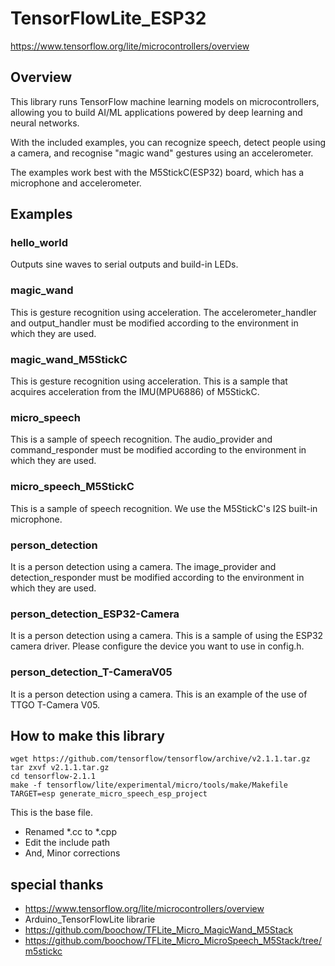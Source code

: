 # TensorFlowLite_ESP32

https://www.tensorflow.org/lite/microcontrollers/overview

## Overview

This library runs TensorFlow machine learning models on microcontrollers, allowing you to build AI/ML applications powered by deep learning and neural networks. 

With the included examples, you can recognize speech, detect people using a camera, and recognise "magic wand" gestures using an accelerometer.

The examples work best with the M5StickC(ESP32) board, which has a microphone and accelerometer.

## Examples

### hello_world

Outputs sine waves to serial outputs and build-in LEDs.

### magic_wand

This is gesture recognition using acceleration.
The accelerometer_handler and output_handler must be modified according to the environment in which they are used.

### magic_wand_M5StickC
This is gesture recognition using acceleration.
This is a sample that acquires acceleration from the IMU(MPU6886) of M5StickC.

### micro_speech

This is a sample of speech recognition.
The audio_provider and command_responder must be modified according to the environment in which they are used.

### micro_speech_M5StickC

This is a sample of speech recognition.
We use the M5StickC's I2S built-in microphone.

### person_detection

It is a person detection using a camera.
The image_provider and detection_responder must be modified according to the environment in which they are used.

### person_detection_ESP32-Camera

It is a person detection using a camera.
This is a sample of using the ESP32 camera driver. Please configure the device you want to use in config.h.

### person_detection_T-CameraV05

It is a person detection using a camera.
This is an example of the use of TTGO T-Camera V05.

## How to make this library
```
wget https://github.com/tensorflow/tensorflow/archive/v2.1.1.tar.gz
tar zxvf v2.1.1.tar.gz
cd tensorflow-2.1.1
make -f tensorflow/lite/experimental/micro/tools/make/Makefile TARGET=esp generate_micro_speech_esp_project
```

This is the base file.

- Renamed *.cc to *.cpp
- Edit the include path
- And, Minor corrections

## special thanks

- https://www.tensorflow.org/lite/microcontrollers/overview
- Arduino_TensorFlowLite librarie
- https://github.com/boochow/TFLite_Micro_MagicWand_M5Stack
- https://github.com/boochow/TFLite_Micro_MicroSpeech_M5Stack/tree/m5stickc

